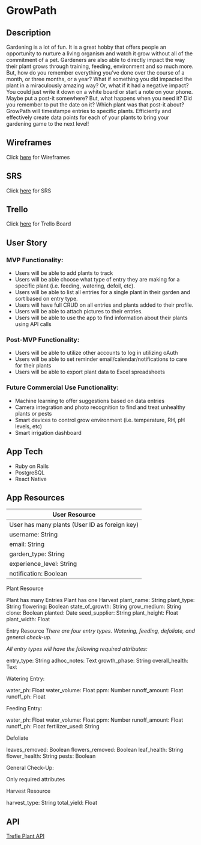 # GrowPath

## Description 
Gardening is a lot of fun. It is a great hobby that offers people an opportunity to nurture a living organism and watch it grow without all of the commitment of a pet. Gardeners are also able to directly impact the way their plant grows through training, feeding, environment and so much more. But, how do you remember everything you’ve done over the course of a month, or three months, or a year? What if something you did impacted the plant in a miraculously amazing way? Or, what if it had a negative impact? You could just write it down on a white board or start a note on your phone. Maybe put a post-it somewhere? But, what happens when you need it? Did you remember to put the date on it? Which plant was that post-it about? GrowPath will timestampe entries to specific plants. Efficiently and effectively create data points for each of your plants to bring your gardening game to the next level!

## Wireframes
Click [here](https://docs.google.com/presentation/d/1SvUTaLfL8Cv_mXX7UQPjqLm7LohbV2SDwh0RUl9ZSm0/edit?usp=sharing) for Wireframes

## SRS
Click [here](https://docs.google.com/document/d/1TH_huXdMctxoSF-WkSQ0HFoaGlnxGkTIJhWjwFPSSek/edit?usp=sharing) for SRS

## Trello
Click [here](https://trello.com/b/UIehvT2h/growpath) for Trello Board

## User Story
### MVP Functionality:

- Users will be able to add plants to track
- Users will be able choose what type of entry they are making for a specific plant (i.e. feeding, watering, defoil, etc).
- Users will be able to list all entries for a single plant in their garden and sort based on entry type.
- Users will have full CRUD on all entries and plants added to their profile.
- Users will be able to attach pictures to their entries.
- Users will be able to use the app to find information about their plants using API calls

### Post-MVP Functionality:

- Users will be able to utilize other accounts to log in utilizing oAuth
- Users will be able to set reminder  email/calendar/notifications to care for their plants
- Users will be able to export plant data to Excel spreadsheets

### Future Commercial Use Functionality:

- Machine learning to offer suggestions based on data entries
- Camera integration and photo recognition to find and treat unhealthy plants or pests
- Smart devices to control grow environment (i.e. temperature, RH, pH levels, etc)
- Smart irrigation dashboard

## App Tech
- Ruby on Rails
- PostgreSQL
- React Native

## App Resources


|User Resource
|---------------------------------------------|
|User has many plants (User ID as foreign key)|
|username: String|
|email: String|
|garden_type: String|
|experience_level: String|
|notification: Boolean|


Plant Resource

Plant has many Entries
Plant has one Harvest
plant_name: String
plant_type: String
flowering: Boolean
state_of_growth: String
grow_medium: String
clone: Boolean
planted: Date
seed_supplier: String
plant_height: Float
plant_width: Float


Entry Resource
*There are four entry types. Watering, feeding, defoliate, and general check-up.*

*All entry types will have the following required attributes:*

entry_type: String
adhoc_notes: Text
growth_phase: String
overall_health: Text




Watering Entry:

water_ph: Float
water_volume: Float
ppm: Number
runoff_amount: Float
runoff_ph: Float



Feeding Entry:

water_ph: Float
water_volume: Float
ppm: Number
runoff_amount: Float
runoff_ph: Float
fertilizer_used: String



Defoliate

leaves_removed: Boolean
flowers_removed: Boolean
leaf_health: String
flower_health: String
pests: Boolean


General Check-Up:

Only required attributes


Harvest Resource

harvest_type: String
total_yield: Float


## API
[Trefle Plant API](https://trefle.io/)


